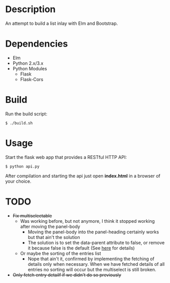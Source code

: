 # Description

An attempt to build a list inlay with Elm and Bootstrap.

# Dependencies

* Elm
* Python 2.x/3.x
* Python Modules
  * Flask
  * Flask-Cors

# Build

Run the build script:

```
$ ./build.sh
```

# Usage

Start the flask web app that provides a RESTful HTTP API:

```
$ python api.py
```
  
After compilation and starting the api just open **index.html** in a browser of
your choice.

# TODO

* ~~Fix multiselectable~~
  * Was working before, but not anymore, I think it stopped working after
    moving the panel-body
    * Moving the panel-body into the panel-heading certainly works but that
      ain't the solution
    * The solution is to set the data-parent attribute to false, or remove
      it because false is the default (See [here](http://getbootstrap.com/javascript/#collapse-options) for details)
  * Or maybe the sorting of the entries list
    * Nope that ain't it, confirmed by implementing the fetching of details
      only when necessary. When we have fetched details of all entries no
      sorting will occur but the multiselect is still broken.
* ~~Only fetch entry detailf if we didn't do so previously~~
